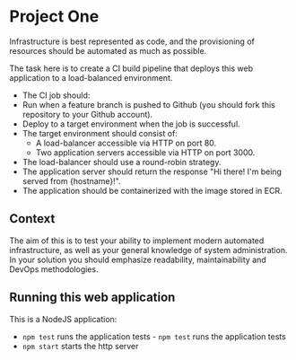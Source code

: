 # Project One	
Infrastructure is best represented as code, and the provisioning of resources should be automated as much as possible.	

The task here is to create a CI build pipeline that deploys this web application to a load-balanced	
environment.

 * The CI job should:	
  * Run when a feature branch is pushed to Github (you should fork this repository to your Github account).
  * Deploy to a target environment when the job is successful.	
* The target environment should consist of:	
  * A load-balancer accessible via HTTP on port 80.	
  * Two application servers accessible via HTTP on port 3000.	
* The load-balancer should use a round-robin strategy.	
* The application server should return the response "Hi there! I'm being served from {hostname}!".	
* The application should be containerized with the image stored in ECR.

 ## Context	
The aim of this is to test your ability to implement modern automated infrastructure, as well as your general knowledge of system administration. In your solution you should emphasize readability, maintainability and DevOps methodologies.	
 ## Running this web application	
 This is a NodeJS application:

- `npm test` runs the application tests	- `npm test` runs the application tests
- `npm start` starts the http server
